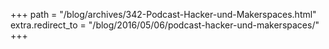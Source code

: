 +++
path = "/blog/archives/342-Podcast-Hacker-und-Makerspaces.html"
extra.redirect_to = "/blog/2016/05/06/podcast-hacker-und-makerspaces/"
+++
